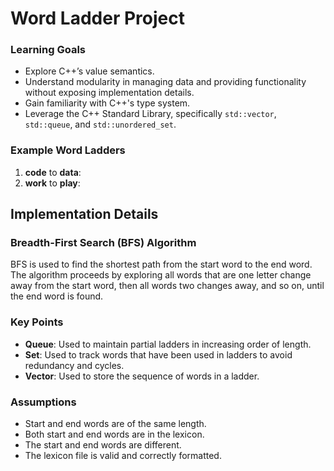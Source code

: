 # Word Ladder Project

### Learning Goals

- Explore C++’s value semantics.
- Understand modularity in managing data and providing functionality without exposing implementation details.
- Gain familiarity with C++'s type system.
- Leverage the C++ Standard Library, specifically `std::vector`, `std::queue`, and `std::unordered_set`.

### Example Word Ladders

1. **code** to **data**:
2. **work** to **play**:

 ## Implementation Details

### Breadth-First Search (BFS) Algorithm

BFS is used to find the shortest path from the start word to the end word. The algorithm proceeds by exploring all words that are one letter change away from the start word, then all words two changes away, and so on, until the end word is found.

### Key Points

- **Queue**: Used to maintain partial ladders in increasing order of length.
- **Set**: Used to track words that have been used in ladders to avoid redundancy and cycles.
- **Vector**: Used to store the sequence of words in a ladder.

### Assumptions

- Start and end words are of the same length.
- Both start and end words are in the lexicon.
- The start and end words are different.
- The lexicon file is valid and correctly formatted.
